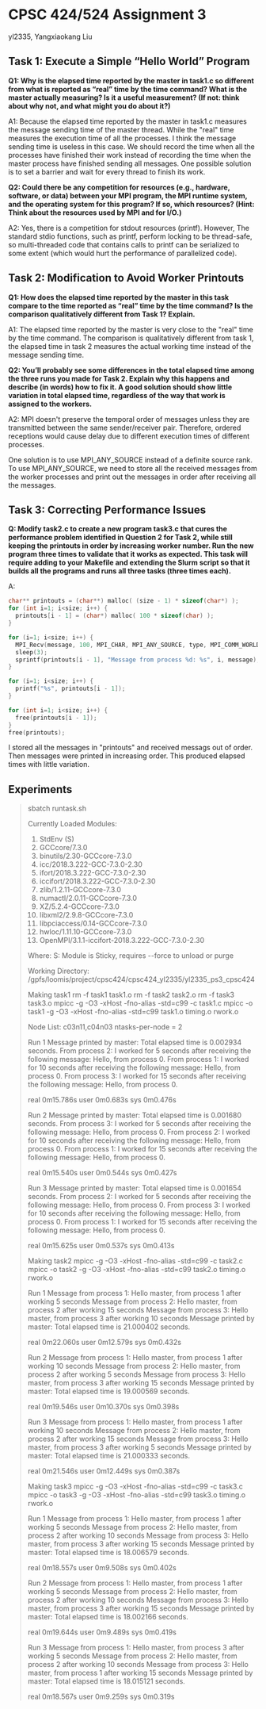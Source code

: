# CPSC 424/524  Assignment 3

yl2335, Yangxiaokang Liu

## Task 1: Execute a Simple “Hello World” Program

**Q1: Why is the elapsed time reported by the master in task1.c so different from what is reported as “real” time by the time command? What is the master actually measuring? Is it a useful measurement? (If not: think about why not, and what might you do about it?)**

A1: Because the elapsed time reported by the master in task1.c measures the message sending time of the master thread. While the "real" time measures the execution time of all the processes. I think the message sending time is useless in this case. We should record the time when all the processes have finished their work instead of recording the time when the master process have finished sending all messages. One possible solution is to set a barrier and wait for every thread to finish its work.

**Q2: Could there be any competition for resources (e.g., hardware, software, or data) between your MPI program, the MPI runtime system, and the operating system for this program? If so, which resources? (Hint: Think about the resources used by MPI and for I/O.)**

A2: Yes, there is a competition for stdout resources (printf). However, The standard stdio functions, such as printf, perform locking to be thread-safe, so multi-threaded code that contains calls to printf can be serialized to some extent (which would hurt the performance of parallelized code).

## Task 2: Modification to Avoid Worker Printouts

**Q1: How does the elapsed time reported by the master in this task compare to the time reported as “real” time by the time command? Is the comparison qualitatively different from Task 1? Explain.**

A1: The elapsed time reported by the master is very close to the "real" time by the time command. The comparison is qualitatively different from task 1, the elapsed time in task 2 measures the actual working time instead of the message sending time.

**Q2: You’ll probably see some differences in the total elapsed time among the three runs you made for Task 2. Explain why this happens and describe (in words) how to fix it. A good solution should show little variation in total elapsed time, regardless of the way that work is assigned to the workers.**

A2: MPI doesn't preserve the temporal order of messages unless they are transmitted between the same sender/receiver pair. Therefore, ordered receptions would cause delay due to different execution times of different processes. 

One solution is to use MPI_ANY_SOURCE instead of a definite source rank. To use MPI_ANY_SOURCE, we need to store all the received messages from the worker processes and print out the messages in order after receiving all the messages.

## Task 3: Correcting Performance Issues

**Q: Modify task2.c to create a new program task3.c that cures the performance problem identified in Question 2 for Task 2, while still keeping the printouts in order by increasing worker number. Run the new program three times to validate that it works as expected. This task will require adding to your Makefile and extending the Slurm script so that it builds all the programs and runs all three tasks (three times each).**

A:

```c
char** printouts = (char**) malloc( (size - 1) * sizeof(char*) );
for (int i=1; i<size; i++) {
  printouts[i - 1] = (char*) malloc( 100 * sizeof(char) );
}

for (i=1; i<size; i++) {
  MPI_Recv(message, 100, MPI_CHAR, MPI_ANY_SOURCE, type, MPI_COMM_WORLD, &status);
  sleep(3);
  sprintf(printouts[i - 1], "Message from process %d: %s", i, message);
}

for (i=1; i<size; i++) {
  printf("%s", printouts[i - 1]);
}

for (int i=1; i<size; i++) {
  free(printouts[i - 1]);
}
free(printouts);
```

I stored all the messages in "printouts" and received messags out of order. Then messages were printed in increasing order. This produced elapsed times with little variation.

## Experiments

> sbatch runtask.sh
>
> Currently Loaded Modules:
>   1) StdEnv                                           (S)
>   2) GCCcore/7.3.0
>   3) binutils/2.30-GCCcore-7.3.0
>   4) icc/2018.3.222-GCC-7.3.0-2.30
>   5) ifort/2018.3.222-GCC-7.3.0-2.30
>   6) iccifort/2018.3.222-GCC-7.3.0-2.30
>   7) zlib/1.2.11-GCCcore-7.3.0
>   8) numactl/2.0.11-GCCcore-7.3.0
>   9) XZ/5.2.4-GCCcore-7.3.0
>  10) libxml2/2.9.8-GCCcore-7.3.0
>  11) libpciaccess/0.14-GCCcore-7.3.0
>  12) hwloc/1.11.10-GCCcore-7.3.0
>  13) OpenMPI/3.1.1-iccifort-2018.3.222-GCC-7.3.0-2.30
>
>   Where:
>    S:  Module is Sticky, requires --force to unload or purge
>
> Working Directory:
> /gpfs/loomis/project/cpsc424/cpsc424_yl2335/yl2335_ps3_cpsc424
>
> Making task1
> rm -f task1 task1.o 
> rm -f task2 task2.o
> rm -f task3 task3.o
> mpicc -g -O3 -xHost -fno-alias -std=c99 -c task1.c
> mpicc -o task1 -g -O3 -xHost -fno-alias -std=c99 task1.o timing.o rwork.o
>
>
> Node List:
> c03n11,c04n03
> ntasks-per-node =  2
>
>
> Run 1
> Message printed by master: Total elapsed time is 0.002934 seconds.
> From process 2: I worked for 5 seconds after receiving the following message:
> 	 Hello, from process 0.
> From process 1: I worked for 10 seconds after receiving the following message:
> 	 Hello, from process 0.
> From process 3: I worked for 15 seconds after receiving the following message:
> 	 Hello, from process 0.
>
> real	0m15.786s
> user	0m0.683s
> sys	0m0.476s
>
>
> Run 2
> Message printed by master: Total elapsed time is 0.001680 seconds.
> From process 3: I worked for 5 seconds after receiving the following message:
> 	 Hello, from process 0.
> From process 2: I worked for 10 seconds after receiving the following message:
> 	 Hello, from process 0.
> From process 1: I worked for 15 seconds after receiving the following message:
> 	 Hello, from process 0.
>
> real	0m15.540s
> user	0m0.544s
> sys	0m0.427s
>
>
> Run 3
> Message printed by master: Total elapsed time is 0.001654 seconds.
> From process 2: I worked for 5 seconds after receiving the following message:
> 	 Hello, from process 0.
> From process 3: I worked for 10 seconds after receiving the following message:
> 	 Hello, from process 0.
> From process 1: I worked for 15 seconds after receiving the following message:
> 	 Hello, from process 0.
>
> real	0m15.625s
> user	0m0.537s
> sys	0m0.413s
>
>
> Making task2
> mpicc -g -O3 -xHost -fno-alias -std=c99 -c task2.c
> mpicc -o task2 -g -O3 -xHost -fno-alias -std=c99 task2.o timing.o rwork.o
>
>
> Run 1
> Message from process 1: Hello master, from process 1 after working 5 seconds
> Message from process 2: Hello master, from process 2 after working 15 seconds
> Message from process 3: Hello master, from process 3 after working 10 seconds
> Message printed by master: Total elapsed time is 21.000402 seconds.
>
> real	0m22.060s
> user	0m12.579s
> sys	0m0.432s
>
>
> Run 2
> Message from process 1: Hello master, from process 1 after working 10 seconds
> Message from process 2: Hello master, from process 2 after working 5 seconds
> Message from process 3: Hello master, from process 3 after working 15 seconds
> Message printed by master: Total elapsed time is 19.000569 seconds.
>
> real	0m19.546s
> user	0m10.370s
> sys	0m0.398s
>
>
> Run 3
> Message from process 1: Hello master, from process 1 after working 10 seconds
> Message from process 2: Hello master, from process 2 after working 15 seconds
> Message from process 3: Hello master, from process 3 after working 5 seconds
> Message printed by master: Total elapsed time is 21.000333 seconds.
>
> real	0m21.546s
> user	0m12.449s
> sys	0m0.387s
>
>
> Making task3
> mpicc -g -O3 -xHost -fno-alias -std=c99 -c task3.c
> mpicc -o task3 -g -O3 -xHost -fno-alias -std=c99 task3.o timing.o rwork.o
>
>
> Run 1
> Message from process 1: Hello master, from process 1 after working 5 seconds
> Message from process 2: Hello master, from process 2 after working 10 seconds
> Message from process 3: Hello master, from process 3 after working 15 seconds
> Message printed by master: Total elapsed time is 18.006579 seconds.
>
> real	0m18.557s
> user	0m9.508s
> sys	0m0.402s
>
>
> Run 2
> Message from process 1: Hello master, from process 1 after working 5 seconds
> Message from process 2: Hello master, from process 2 after working 10 seconds
> Message from process 3: Hello master, from process 3 after working 15 seconds
> Message printed by master: Total elapsed time is 18.002166 seconds.
>
> real	0m19.644s
> user	0m9.489s
> sys	0m0.419s
>
>
> Run 3
> Message from process 1: Hello master, from process 3 after working 5 seconds
> Message from process 2: Hello master, from process 2 after working 10 seconds
> Message from process 3: Hello master, from process 1 after working 15 seconds
> Message printed by master: Total elapsed time is 18.015121 seconds.
>
> real	0m18.567s
> user	0m9.259s
> sys	0m0.319s